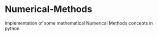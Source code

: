 Numerical-Methods
=================

Implementation of some mathematical Numerical Methods concepts in python
